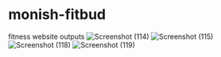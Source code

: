 # monish-fitbud
fitness website
outputs
![Screenshot (114)](https://github.com/dev-monishsolanki/monish-fitbud/assets/118667946/1eec7c65-c3da-4b6a-ba1e-a3664889d31a)
![Screenshot (115)](https://github.com/dev-monishsolanki/monish-fitbud/assets/118667946/466b9dae-8ad1-43a1-bb1d-caafc7d82a20)
![Screenshot (118)](https://github.com/dev-monishsolanki/monish-fitbud/assets/118667946/10204505-35cc-4ead-9f78-a6fda7a89dba)
![Screenshot (119)](https://github.com/dev-monishsolanki/monish-fitbud/assets/118667946/3e93f0f0-3e32-4f47-b508-66a0fe13f2c4)
